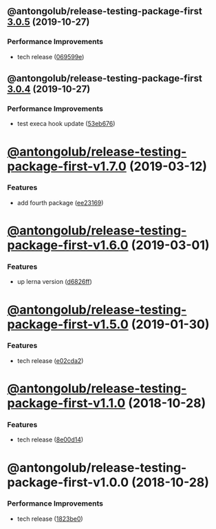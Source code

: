 ## @antongolub/release-testing-package-first [3.0.5](https://github.com/antongolub/release-testing/compare/@antongolub/release-testing-package-first@3.0.4...@antongolub/release-testing-package-first@3.0.5) (2019-10-27)


### Performance Improvements

* tech release ([069599e](https://github.com/antongolub/release-testing/commit/069599e14bb896cfd0fa1736960ac0c4266905fb))

## @antongolub/release-testing-package-first [3.0.4](https://github.com/antongolub/release-testing/compare/@antongolub/release-testing-package-first@3.0.3...@antongolub/release-testing-package-first@3.0.4) (2019-10-27)


### Performance Improvements

* test execa hook update ([53eb676](https://github.com/antongolub/release-testing/commit/53eb6760a068816c77eb85c0f511c3d2e6c1fda3))

# [@antongolub/release-testing-package-first-v1.7.0](https://github.com/antongolub/release-testing/compare/v1.6.0...v1.7.0) (2019-03-12)


### Features

* add fourth package ([ee23169](https://github.com/antongolub/release-testing/commit/ee23169))

# [@antongolub/release-testing-package-first-v1.6.0](https://github.com/antongolub/release-testing/compare/v1.5.0...v1.6.0) (2019-03-01)


### Features

* up lerna version ([d6826ff](https://github.com/antongolub/release-testing/commit/d6826ff))

# [@antongolub/release-testing-package-first-v1.5.0](https://github.com/antongolub/release-testing/compare/v1.4.1...v1.5.0) (2019-01-30)


### Features

* tech release ([e02cda2](https://github.com/antongolub/release-testing/commit/e02cda2))

# [@antongolub/release-testing-package-first-v1.1.0](https://github.com/antongolub/release-testing/compare/v1.0.0...v1.1.0) (2018-10-28)


### Features

* tech release ([8e00d14](https://github.com/antongolub/release-testing/commit/8e00d14))

# @antongolub/release-testing-package-first-v1.0.0 (2018-10-28)


### Performance Improvements

* tech release ([1823be0](https://github.com/antongolub/release-testing/commit/1823be0))

